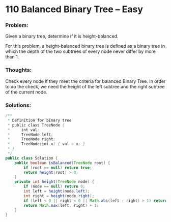# 110 Balanced Binary Tree – Easy

### Problem:

Given a binary tree, determine if it is height-balanced.

For this problem, a height-balanced binary tree is defined as a binary tree in which the depth of the two subtrees of every node never differ by more than 1.

### Thoughts:

Check every node if they meet the criteria for balanced Binary Tree.  In order to do the check, we need the height of the left subtree and the right subtree of the current node.

### Solutions:

```java
/**
 * Definition for binary tree
 * public class TreeNode {
 *     int val;
 *     TreeNode left;
 *     TreeNode right;
 *     TreeNode(int x) { val = x; }
 * }
 */
public class Solution {
    public boolean isBalanced(TreeNode root) {
        if (root == null) return true;
        return height(root) > 0;
    }
    private int height(TreeNode node) {
        if (node == null) return 0; 
        int left = height(node.left);
        int right = height(node.right);
        if (left < 0 || right < 0 || Math.abs(left - right) > 1) return -1;        
        return Math.max(left, right) + 1;
    }
}
```



